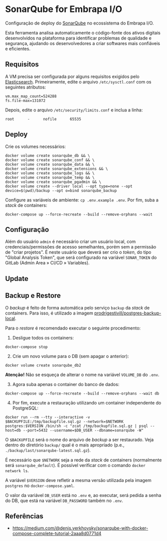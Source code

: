 
# SonarQube for Embrapa I/O

Configuração de deploy do [SonarQube](https://www.sonarsource.com/products/sonarqube/) no ecossistema do Embrapa I/O.

Esta ferramenta analisa automaticamente o código-fonte dos ativos digitais desenvolvidos na plataforma para identificar problemas de qualidade e segurança, ajudando os desenvolvedores a criar softwares mais confiáveis e eficientes.

## Requisitos

A VM precisa ser configurada por alguns requisitos exigidos pelo [Elasticsearch](https://www.elastic.co/pt/elasticsearch). Primeiramente, edite o arquivo `/etc/sysctl.conf` com os seguintes atributos:

```
vm.max_map_count=524288
fs.file-max=131072
```

Depois, edite o arquivo `/etc/security/limits.conf` e inclua a linha:

```
root      -      nofile      65535
```

## Deploy

Crie os volumes necessários:

```
docker volume create sonarqube_db && \
docker volume create sonarqube_conf && \
docker volume create sonarqube_data && \
docker volume create sonarqube_extensions && \
docker volume create sonarqube_logs && \
docker volume create sonarqube_temp && \
docker volume create sonarqube_pgadmin && \
docker volume create --driver local --opt type=none --opt device=$(pwd)/backup --opt o=bind sonarqube_backup
```

Configure as variáveis de ambiente: `cp .env.example .env`. Por fim, suba a _stack_ de containers:

```
docker-compose up --force-recreate --build --remove-orphans --wait
```

## Configuração

Além do usuário `admin` é necessário criar um usuário local, com credenciais/permissões de acesso semelhantes, porém sem a permissão de "criar projetos". É neste usuário que deverá ser crio o _token_, do tipo "Global Analysis Token", que será configurado na variável `SONAR_TOKEN` do GitLab (Admin Area &raquo; CI/CD &raquo; Variables).

## Update

## Backup e Restore

O _backup_ é feito de forma automática pelo serviço `backup` da _stack_ de containers. Para isso, é utilizado a imagem [prodrigestivill/postgres-backup-local](https://hub.docker.com/r/prodrigestivill/postgres-backup-local).

Para o _restore_ é recomendado executar o seguinte procedimento:

1. Desligue todos os containers:

```
docker-compose stop
```

2. Crie um novo volume para o DB (sem apagar o anterior):

```
docker volume create sonarqube_db2
```

**Atenção!** Não se esqueça de alterar o nome na variável `VOLUME_DB` do `.env`.

3. Agora suba apenas o container do banco de dados:

```
docker-compose up --force-recreate --build --remove-orphans --wait db
```

4. Por fim, execute a restauração utilizando um container independente do PostgreSQL:

```
docker run --rm --tty --interactive -v $BACKUPFILE:/tmp/backupfile.sql.gz --network=$NETWORK postgres:$VERSION /bin/sh -c "zcat /tmp/backupfile.sql.gz | psql --host=db --port=5432 --username=$DB_USER --dbname=sonarqube -W"
```

O `$BACKUPFILE` será o nome do arquivo de _backup_ a ser restaurado. Veja dentro do diretório `backup/` qual é o mais apropriado (p.e., `./backup/last/sonarqube-latest.sql.gz`).

É necessário que `$NETWORK` seja a rede da _stack_ de containers (normalmente será `sonarqube_default`). É possível verificar com o comando `docker network ls`.

A variável `$VERSION` deve refletir a mesma versão utilizada pela imagem `postgres` no `docker-compose.yaml`.

O valor da variável `DB_USER` está no `.env` e, ao executar, será pedida a senha do DB, que está na variável `DB_PASSWORD` também no `.env`.

## Referências

- https://medium.com/@denis.verkhovsky/sonarqube-with-docker-compose-complete-tutorial-2aaa8d0771d4
